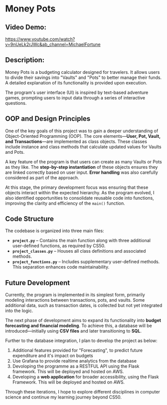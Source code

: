 # Money Pots  

## Video Demo:  
<https://www.youtube.com/watch?v=9nUeLk2rJWc&ab_channel=MichaelFortune>  

## Description:  
Money Pots is a budgeting calculator designed for travelers. It allows users to divide their savings into "Vaults" and "Pots" to better manage their funds. A detailed explanation of its functionality is provided upon execution.  

The program's user interface (UI) is inspired by text-based adventure games, prompting users to input data through a series of interactive questions.  

## OOP and Design Principles  
One of the key goals of this project was to gain a deeper understanding of Object-Oriented Programming (OOP). The core elements—**User, Pot, Vault, and Transactions**—are implemented as class objects. These classes include instance and class methods that calculate updated values for Vaults and Pots.  

A key feature of the program is that users can create as many Vaults or Pots as they like. The **step-by-step instantiation** of these objects ensures they are linked correctly based on user input. **Error handling** was also carefully considered as part of the approach.  

At this stage, the primary development focus was ensuring that these objects interact within the expected hierarchy. As the program evolved, I also identified opportunities to consolidate reusable code into functions, improving the clarity and efficiency of the `main()` function.  

## Code Structure  
The codebase is organized into three main files:  

- **`project.py`** – Contains the main function along with three additional user-defined functions, as required by CS50.  
- **`project_classes.py`** – Houses all class definitions and associated methods.  
- **`project_functions.py`** – Includes supplementary user-defined methods. This separation enhances code maintainability.  

## Future Development  
Currently, the program is implemented in its simplest form, primarily modeling interactions between transactions, pots, and vaults. Some additional data, such as transaction dates, is collected but not yet integrated into the logic.  

The next phase of development aims to expand its functionality into **budget forecasting and financial modeling**. To achieve this, a database will be introduced—initially using **CSV files** and later transitioning to **SQL**.  

Further to the database integration, I plan to develop the project as below:  

1. Additional features provided for "Forecasting", to predict future expenditure and it's impact on budgets 
2. Use Grafana to provide realtime analytics from the database
3. Devoloping the programme as a RESTFUL API using the Flask framework. This will be deployed and hosted on AWS.
4. Developing a **web application** for broader accessibility, using the Flask Framework. This will be deployed and hosted on AWS.
 
Through these iterations, I hope to explore different disciplines in computer science and continue my learning journey beyond CS50.  



